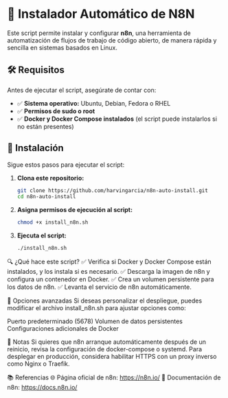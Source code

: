 # 🚀 Instalador Automático de N8N

Este script permite instalar y configurar **n8n**, una herramienta de automatización de flujos de trabajo de código abierto, de manera rápida y sencilla en sistemas basados en Linux.

## 🛠️ Requisitos

Antes de ejecutar el script, asegúrate de contar con:

- ✅ **Sistema operativo:** Ubuntu, Debian, Fedora o RHEL  
- ✅ **Permisos de sudo o root**  
- ✅ **Docker y Docker Compose instalados** (el script puede instalarlos si no están presentes)  

## 📌 Instalación

Sigue estos pasos para ejecutar el script:

1. **Clona este repositorio:**  
   ```bash
   git clone https://github.com/harvingarcia/n8n-auto-install.git
   cd n8n-auto-install

2. **Asigna permisos de ejecución al script:**
   ```bash
   chmod +x install_n8n.sh

3. **Ejecuta el script:**
   ```bash
   ./install_n8n.sh


🔍 ¿Qué hace este script?
✅ Verifica si Docker y Docker Compose están instalados, y los instala si es necesario.
✅ Descarga la imagen de n8n y configura un contenedor en Docker.
✅ Crea un volumen persistente para los datos de n8n.
✅ Levanta el servicio de n8n automáticamente.

🚀 Opciones avanzadas
Si deseas personalizar el despliegue, puedes modificar el archivo install_n8n.sh para ajustar opciones como:

Puerto predeterminado (5678)
Volumen de datos persistentes
Configuraciones adicionales de Docker

📝 Notas
Si quieres que n8n arranque automáticamente después de un reinicio, revisa la configuración de docker-compose o systemd.
Para desplegar en producción, considera habilitar HTTPS con un proxy inverso como Nginx o Traefik.

📚 Referencias
🌐 Página oficial de n8n: https://n8n.io/
📖 Documentación de n8n: https://docs.n8n.io/
